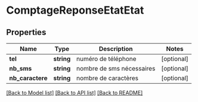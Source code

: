 # ComptageReponseEtatEtat

## Properties
Name | Type | Description | Notes
------------ | ------------- | ------------- | -------------
**tel** | **string** | numéro de téléphone | [optional] 
**nb_sms** | **string** | nombre de sms nécessaires | [optional] 
**nb_caractere** | **string** | nombre de caractères | [optional] 

[[Back to Model list]](../README.md#documentation-for-models) [[Back to API list]](../README.md#documentation-for-api-endpoints) [[Back to README]](../README.md)


